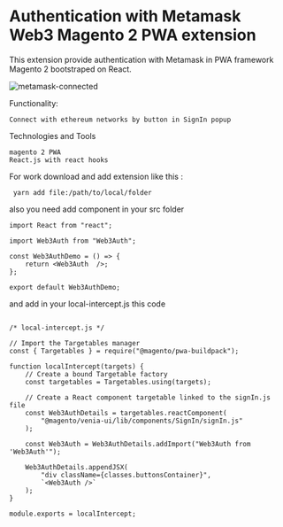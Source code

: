# Authentication with Metamask Web3 Magento 2 PWA extension

This extension provide authentication with Metamask in PWA framework Magento 2 bootstraped on React.

![metamask-connected](https://user-images.githubusercontent.com/47149321/212402820-7e4c3b0a-9b2f-4931-accd-0f1189470174.jpg)

Functionality:

    Connect with ethereum networks by button in SignIn popup 

Technologies and Tools

    magento 2 PWA
    React.js with react hooks


For work download and add extension like this :

```shell
 yarn add file:/path/to/local/folder 
```

also you need add component in your src folder 

```shell
import React from "react";

import Web3Auth from "Web3Auth";

const Web3AuthDemo = () => {
    return <Web3Auth  />;
};

export default Web3AuthDemo;
```

and  add in your local-intercept.js this code 

```shell

/* local-intercept.js */

// Import the Targetables manager
const { Targetables } = require("@magento/pwa-buildpack");

function localIntercept(targets) {
    // Create a bound Targetable factory
    const targetables = Targetables.using(targets);

    // Create a React component targetable linked to the signIn.js file
    const Web3AuthDetails = targetables.reactComponent(
        "@magento/venia-ui/lib/components/SignIn/signIn.js"
    );

    const Web3Auth = Web3AuthDetails.addImport("Web3Auth from 'Web3Auth'");

    Web3AuthDetails.appendJSX(
        "div className={classes.buttonsContainer}",
        `<Web3Auth />`
    );
}

module.exports = localIntercept;
```
